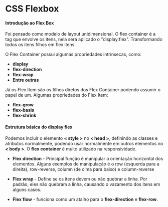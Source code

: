 # CSS Flexbox

#### Introdução ao Flex Box

Foi pensado como modelo de layout unidimensional. O flex container é a tag que envolve os itens, nela será aplicado o "display:flex". Transformando todos os itens filhos em flex itens.

O Flex Container possui algumas propriedades intrínsecas, como:

- **display**
- **flex-direction**
- **flex-wrap**
- **Entre outras**

Já os Flex Item são os filhos diretos dos Flex Container podendo assumir o papel de um. Algumas propriedades do Flex Item:

- **flex-grow**
- **flex-basis**
- **flex-shrink**

#### Estrutura básica do display flex

Podemos incluir o elemento **< style >** no **< head >**, definindo as classes e atributos normalmente, podendo usar normalmente em outros elementos no **< body >**. O **flex container** é muito utilizado na responsividade.

- **Flex direction** - Principal função é manipular a orientação horizontal dos elementos. Alguns exemplos de manipulação é o row (esquerda para a direita), row-reverse, column (de cima para baixo) e column-reverse

- **Flex wrap** - Define se os itens devem ou não quebrar a linha. Por padrão, eles não quebram a linha, causando o vazamento dos itens em alguns casos.

- **Flex flow** - funciona como um atalho para o **flex-direction** e **flex-row**.

  
